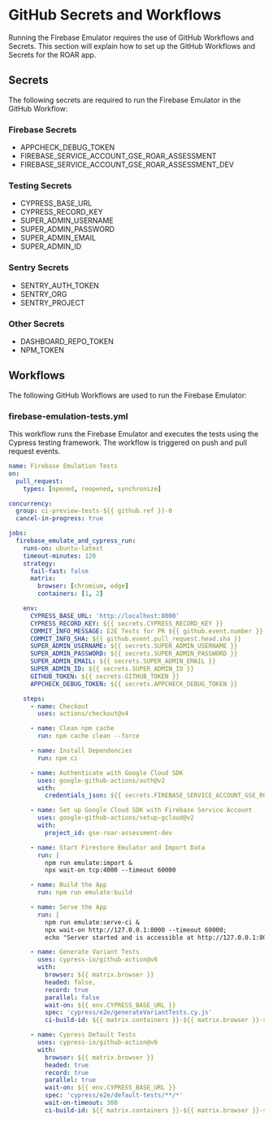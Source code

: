 # GitHub Secrets and Workflows
Running the Firebase Emulator requires the use of GitHub Workflows and Secrets. This section will explain how to set up the GitHub Workflows and Secrets for the ROAR app.

## Secrets
The following secrets are required to run the Firebase Emulator in the GitHub Workflow:

### Firebase Secrets
- APPCHECK_DEBUG_TOKEN
- FIREBASE_SERVICE_ACCOUNT_GSE_ROAR_ASSESSMENT
- FIREBASE_SERVICE_ACCOUNT_GSE_ROAR_ASSESSMENT_DEV

### Testing Secrets
- CYPRESS_BASE_URL
- CYPRESS_RECORD_KEY
- SUPER_ADMIN_USERNAME
- SUPER_ADMIN_PASSWORD
- SUPER_ADMIN_EMAIL
- SUPER_ADMIN_ID

### Sentry Secrets
- SENTRY_AUTH_TOKEN
- SENTRY_ORG
- SENTRY_PROJECT

### Other Secrets
- DASHBOARD_REPO_TOKEN
- NPM_TOKEN

## Workflows
The following GitHub Workflows are used to run the Firebase Emulator:

### firebase-emulation-tests.yml
This workflow runs the Firebase Emulator and executes the tests using the Cypress testing framework. The workflow is triggered on push and pull request events.

```yaml
name: Firebase Emulation Tests
on:
  pull_request:
    types: [opened, reopened, synchronize]

concurrency:
  group: ci-preview-tests-${{ github.ref }}-0
  cancel-in-progress: true

jobs:
  firebase_emulate_and_cypress_run:
    runs-on: ubuntu-latest
    timeout-minutes: 120
    strategy:
      fail-fast: false
      matrix:
        browser: [chromium, edge]
        containers: [1, 2]

    env:
      CYPRESS_BASE_URL: 'http://localhost:8000'
      CYPRESS_RECORD_KEY: ${{ secrets.CYPRESS_RECORD_KEY }}
      COMMIT_INFO_MESSAGE: E2E Tests for PR ${{ github.event.number }} "${{ github.event.pull_request.title }}" from commit "${{ github.event.pull_request.head.sha }}"
      COMMIT_INFO_SHA: ${{ github.event.pull_request.head.sha }}
      SUPER_ADMIN_USERNAME: ${{ secrets.SUPER_ADMIN_USERNAME }}
      SUPER_ADMIN_PASSWORD: ${{ secrets.SUPER_ADMIN_PASSWORD }}
      SUPER_ADMIN_EMAIL: ${{ secrets.SUPER_ADMIN_EMAIL }}
      SUPER_ADMIN_ID: ${{ secrets.SUPER_ADMIN_ID }}
      GITHUB_TOKEN: ${{ secrets.GITHUB_TOKEN }}
      APPCHECK_DEBUG_TOKEN: ${{ secrets.APPCHECK_DEBUG_TOKEN }}

    steps:
      - name: Checkout
        uses: actions/checkout@v4

      - name: Clean npm cache
        run: npm cache clean --force

      - name: Install Dependencies
        run: npm ci

      - name: Authenticate with Google Cloud SDK
        uses: google-github-actions/auth@v2
        with:
          credentials_json: ${{ secrets.FIREBASE_SERVICE_ACCOUNT_GSE_ROAR_ASSESSMENT_DEV }}

      - name: Set up Google Cloud SDK with Firebase Service Account
        uses: google-github-actions/setup-gcloud@v2
        with:
          project_id: gse-roar-assessment-dev

      - name: Start Firestore Emulator and Import Data
        run: |
          npm run emulate:import &
          npx wait-on tcp:4000 --timeout 60000

      - name: Build the App
        run: npm run emulate:build

      - name: Serve the App
        run: |
          npm run emulate:serve-ci & 
          npx wait-on http://127.0.0.1:8000 --timeout 60000;
          echo "Server started and is accessible at http://127.0.0.1:8000"

      - name: Generate Variant Tests
        uses: cypress-io/github-action@v6
        with:
          browser: ${{ matrix.browser }}
          headed: false,
          record: true
          parallel: false
          wait-on: ${{ env.CYPRESS_BASE_URL }}
          spec: 'cypress/e2e/generateVariantTests.cy.js'
          ci-build-id: ${{ matrix.containers }}-${{ matrix.browser }}-${{ github.run_id }}-${{ github.ref }}

      - name: Cypress Default Tests
        uses: cypress-io/github-action@v6
        with:
          browser: ${{ matrix.browser }}
          headed: true
          record: true
          parallel: true
          wait-on: ${{ env.CYPRESS_BASE_URL }}
          spec: 'cypress/e2e/default-tests/**/*'
          wait-on-timeout: 300
          ci-build-id: ${{ matrix.containers }}-${{ matrix.browser }}-${{ github.run_id }}-${{ github.ref }}
```